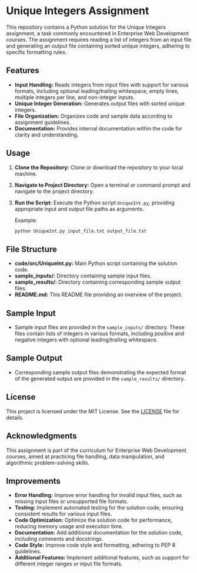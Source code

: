 # Unique Integers Assignment

This repository contains a Python solution for the Unique Integers assignment, a task commonly encountered in Enterprise Web Development courses. The assignment requires reading a list of integers from an input file and generating an output file containing sorted unique integers, adhering to specific formatting rules.

## Features

- **Input Handling:** Reads integers from input files with support for various formats, including optional leading/trailing whitespace, empty lines, multiple integers per line, and non-integer inputs.
- **Unique Integer Generation:** Generates output files with sorted unique integers.
- **File Organization:** Organizes code and sample data according to assignment guidelines.
- **Documentation:** Provides internal documentation within the code for clarity and understanding.

## Usage

1. **Clone the Repository:** Clone or download the repository to your local machine.
2. **Navigate to Project Directory:** Open a terminal or command prompt and navigate to the project directory.
3. **Run the Script:** Execute the Python script `UniqueInt.py`, providing appropriate input and output file paths as arguments.

   Example:
   ```bash
   python UniqueInt.py input_file.txt output_file.txt
   ```

## File Structure

- **code/src/UniqueInt.py:** Main Python script containing the solution code.
- **sample_inputs/:** Directory containing sample input files.
- **sample_results/:** Directory containing corresponding sample output files.
- **README.md:** This README file providing an overview of the project.

## Sample Input

- Sample input files are provided in the `sample_inputs/` directory. These files contain lists of integers in various formats, including positive and negative integers with optional leading/trailing whitespace.

## Sample Output

- Corresponding sample output files demonstrating the expected format of the generated output are provided in the `sample_results/` directory.

## License

This project is licensed under the MIT License. See the [LICENSE](LICENSE) file for details.

## Acknowledgments

This assignment is part of the curriculum for Enterprise Web Development courses, aimed at practicing file handling, data manipulation, and algorithmic problem-solving skills.

## Improvements

- **Error Handling:** Improve error handling for invalid input files, such as missing input files or unsupported file formats.
- **Testing:** Implement automated testing for the solution code, ensuring consistent results for various input files.
- **Code Optimization:** Optimize the solution code for performance, reducing memory usage and execution time.
- **Documentation:** Add additional documentation for the solution code, including comments and docstrings.
- **Code Style:** Improve code style and formatting, adhering to PEP 8 guidelines.
- **Additional Features:** Implement additional features, such as support for different integer ranges or input file formats.
